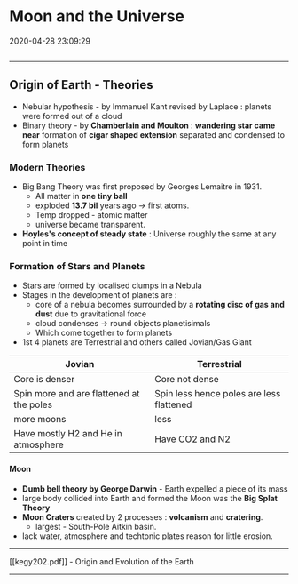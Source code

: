 # Moon and the Universe
2020-04-28 23:09:29
```toc
```
---

## Origin of Earth - Theories
-   Nebular hypothesis - by Immanuel Kant revised by Laplace : planets were formed out of a cloud
-   Binary theory - by **Chamberlain and Moulton** : **wandering star came near** formation of **cigar shaped extension** separated and condensed to form planets

### Modern Theories
-	Big Bang Theory was first proposed by Georges Lemaitre in 1931.
    -   All matter in **one tiny ball**
    -   exploded **13.7 bil** years ago -> first atoms.
    -   Temp dropped - atomic matter
    -   universe became transparent.
-   **Hoyles's concept of steady state** : Universe roughly the same at any point in time

### Formation of Stars and Planets
-   Stars are formed by localised clumps in a Nebula
-   Stages in the development of planets are :
    -   core of a nebula becomes surrounded by a **rotating disc of gas and dust** due to gravitational force
    -   cloud condenses -> round objects planetisimals
    -   Which come together to form planets
-   1st 4 planets are Terrestrial and others called Jovian/Gas Giant

| Jovian                                   | Terrestrial                              |
| ---------------------------------------- | ---------------------------------------- |
| Core is denser                           | Core not dense                           |
| Spin more and are flattened at the poles | Spin less hence poles are less flattened |
| more moons                               | less                                     |
| Have mostly H2 and He in atmosphere                    | Have CO2 and N2                                     |

#### Moon
- **Dumb bell theory by George Darwin** - Earth expelled a piece of its mass
-   large body collided into Earth and formed the Moon was the **Big Splat Theory**
-   **Moon Craters** created by 2 processes : **volcanism** and **cratering**.
	-   largest - South-Pole Aitkin basin.
-   lack water, atmosphere and techtonic plates reason for little erosion.

---
[[kegy202.pdf]] - Origin and Evolution of the Earth

---







